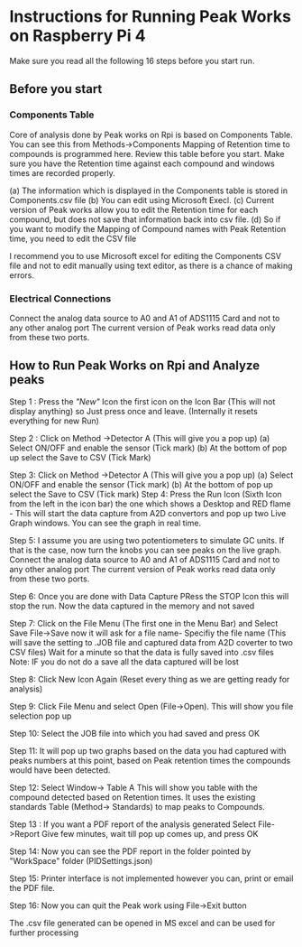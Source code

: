 # Instructions for Running Peak Works on Raspberry Pi 4

 Make sure you read all the following 16 steps before you start run.

## Before you start
### Components Table
Core of analysis done by Peak works on Rpi   is based on  Components Table. You can see this from Methods->Components Mapping of Retention time   to compounds is programmed here.  Review this table before you start. Make sure you have the Retention time against each compound and windows times are recorded properly.


(a) The  information  which is displayed in the Components table  is stored in Components.csv file
(b) You can edit using Microsoft Execl.
(c) Current version of Peak works allow you to edit the Retention time for each compound, but does not save that information back into csv file.
(d) So if  you want to modify the Mapping of Compound names with Peak Retention time, you need to edit the CSV file

I recommend you to use Microsoft excel for editing the Components CSV file  and not to edit manually using text editor, as there is a chance of making errors.

### Electrical Connections
Connect the analog data source to A0 and A1 of ADS1115 Card and not to any other analog port
The current version of Peak works read data only from these two ports.

## How to Run Peak Works on Rpi and Analyze peaks

Step 1 : Press the *"New"* Icon the first icon on the Icon Bar (This will not display anything) so Just press once and leave.
               (Internally it resets everything for new Run)

Step 2 : Click on Method ->Detector A (This will give you a pop up)
              (a) Select ON/OFF and enable the sensor (Tick mark)
              (b) At the bottom of pop up select the Save to CSV (Tick Mark)

Step 3:    Click on Method ->Detector A (This will give you a pop up)
              (a) Select ON/OFF and enable the sensor (Tick mark)
              (b) At the bottom of pop up select the Save to CSV (Tick mark)
Step 4:  Press the Run Icon (Sixth Icon from the left in the icon bar) the one which shows a Desktop and RED flame - This will start
              the data capture from A2D convertors and pop up two Live Graph windows. You can see the graph in real time.

Step 5:  I assume you are using two potentiometers to simulate GC units. If that is the case, now turn the knobs you
              can see peaks on the live graph. Connect the analog data source to A0 and A1 of ADS1115 Card and not to any other analog port
              The current version of Peak works read data only from these two ports.
 
Step 6:  Once you are done with Data Capture PRess the  STOP Icon this will stop the run. Now the data captured in the memory  and not saved

Step 7:   Click on the File Menu (The first one in the Menu Bar) and Select Save File->Save now it will ask for a file name- Specifiy the file name
               (This will save the setting to .JOB file and
               captured data from A2D coverter to two CSV files)
                Wait for a minute so that the data is fully saved into .csv files
                Note: IF you do not do a save all the data captured will be lost

Step 8: Click New Icon Again (Reset every thing as we are getting ready for analysis)

Step 9:  Click File Menu  and select Open (File->Open). This will show you file selection pop up

Step 10: Select the JOB file into which you had saved and press OK

Step 11: It will pop up two graphs based on the data you had captured with peaks numbers at this point, based on Peak retention times
                the compounds would have been detected.

Step 12:  Select Window-> Table A This will show you table with the compound detected based on Retention times.
                It uses the existing standards Table  (Method-> Standards) to map peaks to Compounds.

Step 13 :  If you want a PDF report of the analysis generated Select File->Report Give few minutes, wait till pop up comes up, and press OK

Step 14:  Now you can see the PDF report in the folder pointed by "WorkSpace" folder (PIDSettings.json)

Step 15:  Printer interface is not implemented however you can, print or email the PDF file.

Step 16:  Now you can quit the Peak work using File->Exit button

The .csv file generated can be opened in MS excel and can be used for further processing
